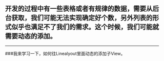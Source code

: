 ## 开发的过程中有一些表格或者有规律的数据，需要从后台获取，我们可能无法实现确定好个数，另外列表的形式似乎也满足不了我们的需求。这个时候，我们可能就需要动态的添加。
---
###我来学习一下，如何往Linealyout里面动态的添加子View。 
